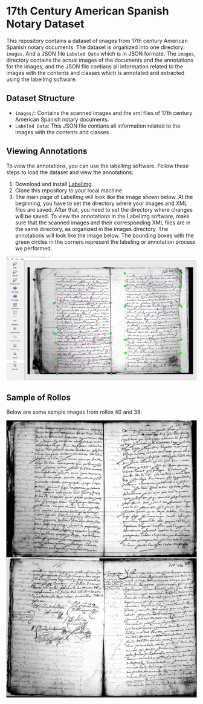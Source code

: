 # 17th Century American Spanish Notary Dataset

This repository contains a dataset of images from 17th century American Spanish notary documents. The dataset is organized into one directory: `images`. And a JSON file `Labeled Data` which is in JSON formate. The `images`, directory contains the actual images of the documents and the annotations for the images, and the JSON file contians all information related to the images with the contents and classes which is annotated and extracted using the labelImg software.

## Dataset Structure

- `images/`: Contains the scanned images and the xml files of 17th century American Spanish notary documents.
- `Labeled Data`: This JSON file contians all information related to the images with the contents and classes.

## Viewing Annotations

To view the annotations, you can use the labelImg software. Follow these steps to load the dataset and view the annotations:

1. Download and install [LabelImg](https://github.com/HumanSignal/labelImg).
2. Clone this repository to your local machine.
3. The main page of LabelImg will look like the image shown below. At the beginning, you have to set the directory where your images and XML files are saved. After that, you need to set the directory where changes will be saved. To view the annotations in the LabelImg software, make sure that the scanned images and their corresponding XML files are in the same directory, as organized in the images directory. The annotations will look like the image below. The bounding boxes with the green circles in the corners represent the labeling or annotation process we performed.

<img width="959" alt="Notary" src="labelimg.png">



## Sample of Rollos
Below are some sample images from rollos 40 and 38:

<img width="565" alt="rollo" src="336920977-9f40fdcc-f8ed-443b-afda-866aec771730.png">


<img width="568" alt="Rolloss" src="336921934-30880d76-b0f1-4743-8b2f-6ac0dfe22182.png">

